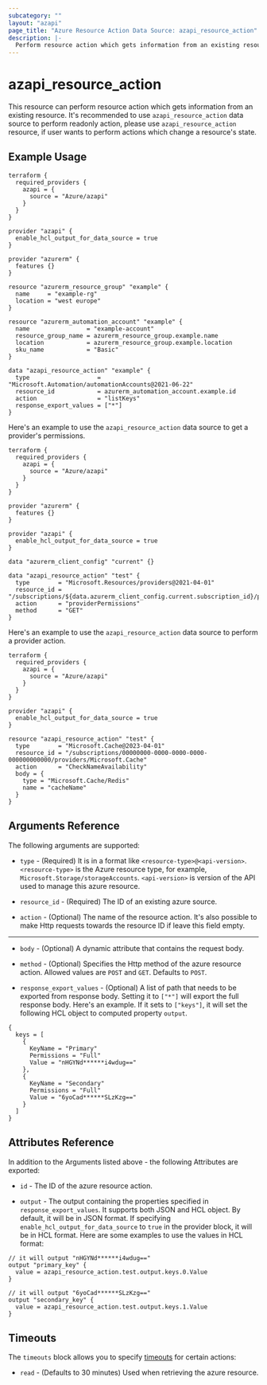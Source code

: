 ```yaml
---
subcategory: ""
layout: "azapi"
page_title: "Azure Resource Action Data Source: azapi_resource_action"
description: |-
  Perform resource action which gets information from an existing resource.
---
```


# azapi_resource_action

This resource can perform resource action which gets information from an existing resource.
It's recommended to use `azapi_resource_action` data source to perform readonly action, please use `azapi_resource_action` resource,
if user wants to perform actions which change a resource's state.

## Example Usage

```hcl
terraform {
  required_providers {
    azapi = {
      source = "Azure/azapi"
    }
  }
}

provider "azapi" {
  enable_hcl_output_for_data_source = true
}

provider "azurerm" {
  features {}
}

resource "azurerm_resource_group" "example" {
  name     = "example-rg"
  location = "west europe"
}

resource "azurerm_automation_account" "example" {
  name                = "example-account"
  resource_group_name = azurerm_resource_group.example.name
  location            = azurerm_resource_group.example.location
  sku_name            = "Basic"
}

data "azapi_resource_action" "example" {
  type                   = "Microsoft.Automation/automationAccounts@2021-06-22"
  resource_id            = azurerm_automation_account.example.id
  action                 = "listKeys"
  response_export_values = ["*"]
}
```

Here's an example to use the `azapi_resource_action` data source to get a provider's permissions.

```hcl
terraform {
  required_providers {
    azapi = {
      source = "Azure/azapi"
    }
  }
}

provider "azurerm" {
  features {}
}

provider "azapi" {
  enable_hcl_output_for_data_source = true
}

data "azurerm_client_config" "current" {}

data "azapi_resource_action" "test" {
  type        = "Microsoft.Resources/providers@2021-04-01"
  resource_id = "/subscriptions/${data.azurerm_client_config.current.subscription_id}/providers/Microsoft.Network"
  action      = "providerPermissions"
  method      = "GET"
}
```

Here's an example to use the `azapi_resource_action` data source to perform a provider action.

```hcl
terraform {
  required_providers {
    azapi = {
      source = "Azure/azapi"
    }
  }
}

provider "azapi" {
  enable_hcl_output_for_data_source = true
}

resource "azapi_resource_action" "test" {
  type        = "Microsoft.Cache@2023-04-01"
  resource_id = "/subscriptions/00000000-0000-0000-0000-000000000000/providers/Microsoft.Cache"
  action      = "CheckNameAvailability"
  body = {
    type = "Microsoft.Cache/Redis"
    name = "cacheName"
  }
}
```

## Arguments Reference

The following arguments are supported:

* `type` - (Required) It is in a format like `<resource-type>@<api-version>`. `<resource-type>` is the Azure resource type, for example, `Microsoft.Storage/storageAccounts`.
  `<api-version>` is version of the API used to manage this azure resource.

* `resource_id` - (Required) The ID of an existing azure source.

* `action` - (Optional) The name of the resource action. It's also possible to make Http requests towards the resource ID if leave this field empty.

---
* `body` - (Optional) A dynamic attribute that contains the request body.

* `method` - (Optional) Specifies the Http method of the azure resource action. Allowed values are `POST` and `GET`. Defaults to `POST`.

* `response_export_values` - (Optional) A list of path that needs to be exported from response body.
  Setting it to `["*"]` will export the full response body.
  Here's an example. If it sets to `["keys"]`, it will set the following HCL object to computed property `output`.
```
{
  keys = [
    {
      KeyName = "Primary"
      Permissions = "Full"
      Value = "nHGYNd******i4wdug=="
    },
    {
      KeyName = "Secondary"
      Permissions = "Full"
      Value = "6yoCad******SLzKzg=="
    }
  ]
}
```

## Attributes Reference

In addition to the Arguments listed above - the following Attributes are exported:

* `id` - The ID of the azure resource action.

* `output` - The output containing the properties specified in `response_export_values`. It supports both JSON and HCL object. By default, it will be in JSON format.
  If specifying `enable_hcl_output_for_data_source` to `true` in the provider block, it will be in HCL format.
  Here are some examples to use the values in HCL format:
```hcl
// it will output "nHGYNd******i4wdug=="
output "primary_key" {
  value = azapi_resource_action.test.output.keys.0.Value
}

// it will output "6yoCad******SLzKzg=="
output "secondary_key" {
  value = azapi_resource_action.test.output.keys.1.Value
}
```

## Timeouts

The `timeouts` block allows you to specify [timeouts](https://www.terraform.io/docs/configuration/resources.html#timeouts) for certain actions:

* `read` - (Defaults to 30 minutes) Used when retrieving the azure resource.
